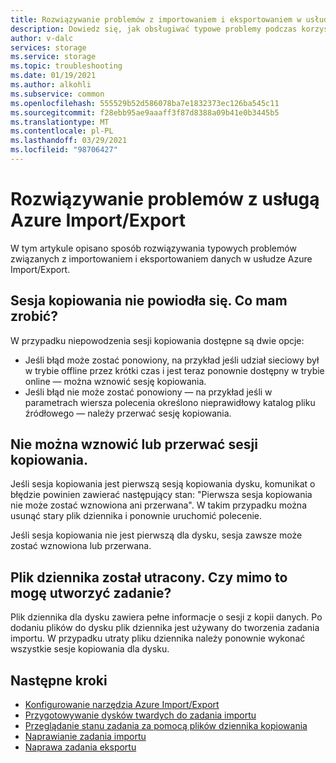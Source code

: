 ```yaml
---
title: Rozwiązywanie problemów z importowaniem i eksportowaniem w usłudze Azure Import/Export | Microsoft Docs
description: Dowiedz się, jak obsługiwać typowe problemy podczas korzystania z usługi Azure Import/Export.
author: v-dalc
services: storage
ms.service: storage
ms.topic: troubleshooting
ms.date: 01/19/2021
ms.author: alkohli
ms.subservice: common
ms.openlocfilehash: 555529b52d586078ba7e1832373ec126ba545c11
ms.sourcegitcommit: f28ebb95ae9aaaff3f87d8388a09b41e0b3445b5
ms.translationtype: MT
ms.contentlocale: pl-PL
ms.lasthandoff: 03/29/2021
ms.locfileid: "98706427"
---
```

# <a name="troubleshoot-issues-in-azure-importexport"></a>Rozwiązywanie problemów z usługą Azure Import/Export
W tym artykule opisano sposób rozwiązywania typowych problemów związanych z importowaniem i eksportowaniem danych w usłudze Azure Import/Export.

## <a name="a-copy-session-failed-what-i-should-do"></a>Sesja kopiowania nie powiodła się. Co mam zrobić?  

W przypadku niepowodzenia sesji kopiowania dostępne są dwie opcje:  
* Jeśli błąd może zostać ponowiony, na przykład jeśli udział sieciowy był w trybie offline przez krótki czas i jest teraz ponownie dostępny w trybie online — można wznowić sesję kopiowania.
* Jeśli błąd nie może zostać ponowiony — na przykład jeśli w parametrach wiersza polecenia określono nieprawidłowy katalog pliku źródłowego — należy przerwać sesję kopiowania.
 
<!--For information about resuming and aborting copy sessions, see [Preparing Hard Drives for an Import Job](../storage-import-export-tool-preparing-hard-drives-import-v1.md  - Article we removed from TOC. File remains.-->

## <a name="i-cant-resume-or-abort-a-copy-session"></a>Nie można wznowić lub przerwać sesji kopiowania.

Jeśli sesja kopiowania jest pierwszą sesją kopiowania dysku, komunikat o błędzie powinien zawierać następujący stan: "Pierwsza sesja kopiowania nie może zostać wznowiona ani przerwana". W takim przypadku można usunąć stary plik dziennika i ponownie uruchomić polecenie.  

Jeśli sesja kopiowania nie jest pierwszą dla dysku, sesja zawsze może zostać wznowiona lub przerwana.  

## <a name="i-lost-the-journal-file-can-i-still-create-the-job"></a>Plik dziennika został utracony. Czy mimo to mogę utworzyć zadanie?

Plik dziennika dla dysku zawiera pełne informacje o sesji z kopii danych. Po dodaniu plików do dysku plik dziennika jest używany do tworzenia zadania importu. W przypadku utraty pliku dziennika należy ponownie wykonać wszystkie sesje kopiowania dla dysku.

## <a name="next-steps"></a>Następne kroki

* [Konfigurowanie narzędzia Azure Import/Export](storage-import-export-tool-setup-v1.md)
* [Przygotowywanie dysków twardych do zadania importu](storage-import-export-data-to-blobs.md#step-1-prepare-the-drives)
* [Przeglądanie stanu zadania za pomocą plików dziennika kopiowania](storage-import-export-tool-reviewing-job-status-v1.md)
* [Naprawianie zadania importu](storage-import-export-tool-repairing-an-import-job-v1.md)
* [Naprawa zadania eksportu](storage-import-export-tool-repairing-an-export-job-v1.md)